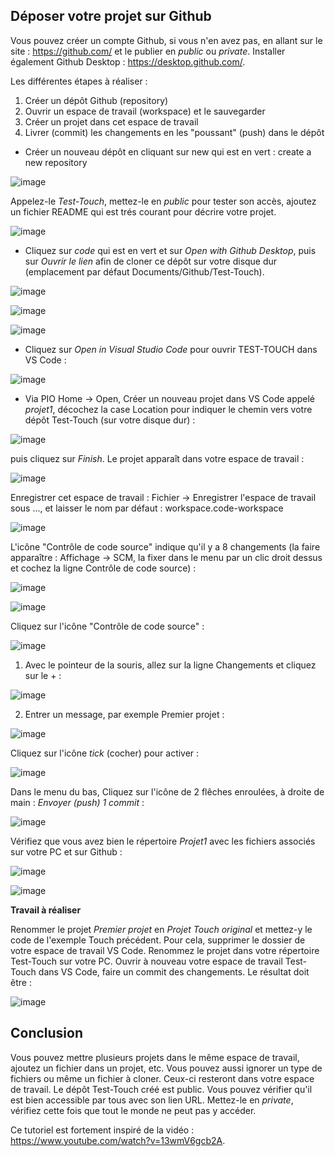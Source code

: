 ## Déposer votre projet sur Github

Vous pouvez créer un compte Github, si vous n'en avez pas, en allant sur le site : https://github.com/ et le publier en *public* ou *private*. Installer également Github Desktop : https://desktop.github.com/.

Les différentes étapes à réaliser :
1. Créer un dépôt Github (repository)
2. Ouvrir un espace de travail (workspace) et le sauvegarder
3. Créer un projet dans cet espace de travail
4. Livrer (commit) les changements en les "poussant" (push) dans le dépôt

* Créer un nouveau dépôt en cliquant sur new qui est en vert : create a new repository

![image](https://user-images.githubusercontent.com/44494044/130114629-a24f5578-4f8e-4604-8485-11acc1b23c6d.png)

Appelez-le *Test-Touch*, mettez-le en *public* pour tester son accès, ajoutez un fichier README qui est trés courant pour décrire votre projet.

![image](https://user-images.githubusercontent.com/44494044/130115247-344ec227-108a-439b-ab85-7716b82f25a3.png)

* Cliquez sur *code* qui est en vert et sur *Open with Github Desktop*, puis sur *Ouvrir le lien* afin de cloner ce dépôt sur votre disque dur (emplacement par défaut Documents/Github/Test-Touch).

![image](https://user-images.githubusercontent.com/44494044/130192203-f3c4eab3-fb44-4cb2-b783-2e2e8264566b.png)

![image](https://user-images.githubusercontent.com/44494044/130192223-6bd2a583-3b23-48f9-8461-26326143cab0.png)

![image](https://user-images.githubusercontent.com/44494044/130192240-3300d424-6d69-4158-9216-a68f64645862.png)


* Cliquez sur *Open in Visual Studio Code* pour ouvrir TEST-TOUCH dans VS Code :

![image](https://user-images.githubusercontent.com/44494044/130192696-dc07e516-b023-4241-9637-f6b082784d3d.png)

* Via PIO Home -> Open, Créer un nouveau projet dans VS Code appelé *projet1*, décochez la case Location pour indiquer le chemin vers votre dépôt Test-Touch (sur votre disque dur) :

![image](https://user-images.githubusercontent.com/44494044/130193239-d9aff7fa-1fe7-443e-bdf2-9cea38e5c2cf.png)

puis cliquez sur *Finish*. Le projet apparaît dans votre espace de travail :

![image](https://user-images.githubusercontent.com/44494044/130193479-a9ed08aa-559a-4347-a8ed-eca748ca2dd3.png)

Enregistrer cet espace de travail : Fichier -> Enregistrer l'espace de travail sous ..., et laisser le nom par défaut : workspace.code-workspace

![image](https://user-images.githubusercontent.com/44494044/130193784-e4b9a5e4-fcfb-4938-a572-86aa9aa3d68e.png)

L'icône "Contrôle de code source" indique qu'il y a 8 changements (la faire apparaître : Affichage -> SCM, la fixer dans le menu par un clic droit dessus et cochez la ligne Contrôle de code source) :

![image](https://user-images.githubusercontent.com/44494044/130194720-a7283e37-1f9d-4b8a-bc69-df317a15e33b.png)

![image](https://user-images.githubusercontent.com/44494044/130194947-17204f66-1faa-4a06-9bd1-9efdc4707534.png)

Cliquez sur l'icône "Contrôle de code source" :

![image](https://user-images.githubusercontent.com/44494044/130195185-f0035ad6-10bf-41fd-aad5-eb4f9498dc2a.png)


1. Avec le pointeur de la souris, allez sur la ligne Changements et cliquez sur le + :

![image](https://user-images.githubusercontent.com/44494044/130142309-90bb363c-0d59-4170-861e-0d77d19ed491.png)

2. Entrer un message, par exemple Premier projet :

![image](https://user-images.githubusercontent.com/44494044/130142098-485be522-a5f2-4e94-89ae-0cd89dc83bfa.png)

Cliquez sur l'icône *tick* (cocher) pour activer :

![image](https://user-images.githubusercontent.com/44494044/130142410-88496d57-fbbb-4b80-a175-51f857e3a618.png)

Dans le menu du bas, Cliquez sur l'icône de 2 flêches enroulées, à droite de main :  *Envoyer (push) 1 commit* :

![image](https://user-images.githubusercontent.com/44494044/130143105-c73b3410-076d-41ed-aacc-d13e1d321c26.png)

Vérifiez que vous avez bien le répertoire *Projet1* avec les fichiers associés sur votre PC et sur Github :

![image](https://user-images.githubusercontent.com/44494044/130196176-45d06512-41c7-4eac-b2b2-16333c2f88ae.png)

![image](https://user-images.githubusercontent.com/44494044/130196382-1e18101c-9614-429d-b63f-16b8b43fb206.png)



**Travail à réaliser**

Renommer le projet *Premier projet* en *Projet Touch original* et mettez-y le code de l'exemple Touch précédent. Pour cela, supprimer le dossier de votre espace de travail VS Code. Renommez le projet dans votre répertoire Test-Touch sur votre PC. Ouvrir à nouveau votre espace de travail Test-Touch dans VS Code, faire un commit des changements. Le résultat doit être :

![image](https://user-images.githubusercontent.com/44494044/130149827-d9fdbb5c-7c3b-4964-a21e-cdab45e215dd.png)

## Conclusion

Vous pouvez mettre plusieurs projets dans le même espace de travail, ajoutez un fichier dans un projet, etc.
Vous pouvez aussi ignorer un type de fichiers ou même un fichier à cloner. Ceux-ci resteront dans votre espace de travail. 
Le dépôt Test-Touch créé est public. Vous pouvez vérifier qu'il est bien accessible par tous avec son lien URL. Mettez-le en *private*, vérifiez cette fois que tout le monde ne peut pas y accéder.

Ce tutoriel est fortement inspiré de la vidéo : https://www.youtube.com/watch?v=13wmV6gcb2A.

